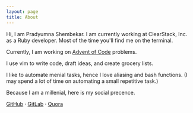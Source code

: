```yaml
---
layout: page
title: About
---
```


Hi, I am Pradyumna Shembekar.
I am currently working at ClearStack, Inc. as a Ruby developer. Most of the
time you'll find me on the terminal.

Currently, I am working on [Advent of Code](https://adventofcode.com/) problems.

I use vim to write code, draft ideas, and create grocery lists.

I like to automate menial tasks, hence I love aliasing and bash functions. (I
may spend a lot of time on automating a small repetitive task.)

Because I am a millenial, here is my social precence.

[GitHub](https://github.com/pradyumna2905) &middot;
[GitLab](https://gitlab.com/pradyumna2905) &middot;
[Quora](https://www.quora.com/profile/Pradyumna-Shembekar)
